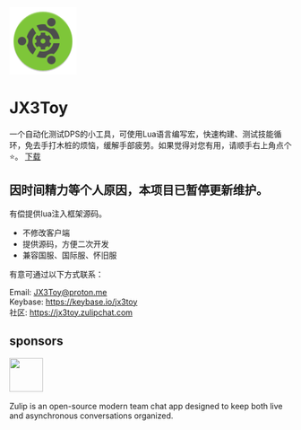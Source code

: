 <img width="120" height="120" src="https://raw.githubusercontent.com/JX3Toy/JX3Toy/main/Logo.svg" alt="JX3Toy"/>

# JX3Toy
一个自动化测试DPS的小工具，可使用Lua语言编写宏，快速构建、测试技能循环，免去手打木桩的烦恼，缓解手部疲劳。如果觉得对您有用，请顺手右上角点个⭐。 <a href="https://raw.githubusercontent.com/JX3Toy/JX3Toy/main/JX3Toy.zip">下载</a>
<br>

## 因时间精力等个人原因，本项目已暂停更新维护。

有偿提供lua注入框架源码。
- 不修改客户端
- 提供源码，方便二次开发
- 兼容国服、国际服、怀旧服

有意可通过以下方式联系：

Email: JX3Toy@proton.me  
Keybase: https://keybase.io/jx3toy  
社区: https://jx3toy.zulipchat.com  

## sponsors

<a href="https://zulip.com">
  <img width="60" height="60" src="https://raw.githubusercontent.com/zulip/zulip/main/static/images/logo/zulip-icon-circle.svg">
</a>

Zulip is an open-source modern team chat app designed to keep both live and asynchronous conversations organized.
